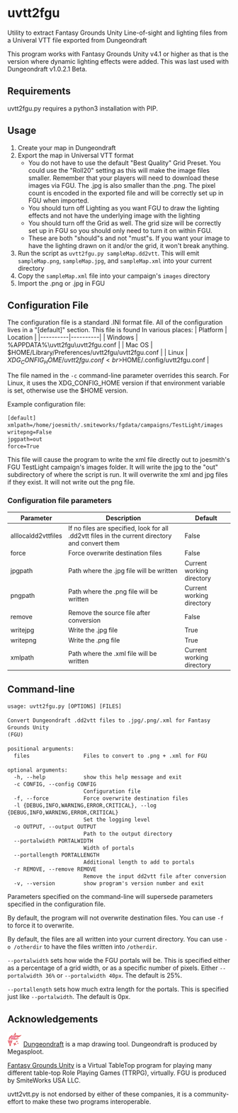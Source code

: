 # uvtt2fgu
Utility to extract Fantasy Grounds Unity Line-of-sight and lighting files from a Univeral VTT file exported from Dungeondraft

This program works with Fantasy Grounds Unity v4.1 or higher as that is the version where dynamic lighting effects were added.
This was last used with Dungeondraft v1.0.2.1 Beta.

## Requirements

uvtt2fgu.py requires a python3 installation with PIP.

## Usage
1. Create your map in Dungeondraft
2. Export the map in Universal VTT format
    - You do not have to use the default "Best Quality" Grid Preset.  You could use the "Roll20" setting as this will make the image files smaller.
      Remember that your players will need to download these images via FGU.  The .jpg is also smaller than the .png.  The pixel count is encoded
      in the exported file and will be correctly set up in FGU when imported.
    - You should turn off Lighting as you want FGU to draw the lighting effects and not have the underlying image with the lighting
    - You should turn off the Grid as well.  The grid size will be correctly set up in FGU so you should only need to turn it on within FGU.
    - These are both "should"s and not "must"s.  If you want your image to have the lighting drawn on it and/or the grid, it won't break anything.
3. Run the script as `uvtt2fgu.py sampleMap.dd2vtt`.  This will emit `sampleMap.png`, `sampleMap.jpg`, and `sampleMap.xml` into your current directory
4. Copy the `sampleMap.xml` file into your campaign's `images` directory
5. Import the .png or .jpg in FGU

## Configuration File
The configuration file is a standard .INI format file.  All of the configuration lives in a "[default]" section.  This file is found In various places:
| Platform | Location |
|----------|----------|
| Windows | %APPDATA%\uvtt2fgu\uvtt2fgu.conf |
| Mac OS | $HOME/Library/Preferences/uvtt2fgu/uvtt2fgu.conf |
| Linux | $XDG_CONFIG_HOME/uvtt2fgu.conf<br>$HOME/.config/uvtt2fgu.conf |

 The file named in the `-c` command-line parameter overrides this search.  For Linux, it uses the XDG_CONFIG_HOME version if that environment variable is set, otherwise use the $HOME version.

Example configuration file:
```
[default]
xmlpath=/home/joesmith/.smiteworks/fgdata/campaigns/TestLight/images
writepng=False
jpgpath=out
force=True
```
This file will cause the program to write the xml file directly out to joesmith's FGU TestLight campaign's images folder.  It will write the jpg to the "out" subdirectory of where the script is run. It will overwrite the xml and jpg files if they exist.  It will not write out the png file.

### Configuration file parameters

| Parameter | Description | Default |
|-----------|-------------|---------|
| alllocaldd2vttfiles | If no files are specified, look for all .dd2vtt files in the current directory and convert them | False |
| force     | Force overwrite destination files | False |
| jpgpath   | Path where the .jpg file will be written | Current working directory |
| pngpath   | Path where the .png file will be written | Current working directory |
| remove    | Remove the source file after conversion | False |
| writejpg  | Write the .jpg file | True |
| writepng  | Write the .png file | True |
| xmlpath   | Path where the .xml file will be written | Current working directory |

## Command-line
```
usage: uvtt2fgu.py [OPTIONS] [FILES]

Convert Dungeondraft .dd2vtt files to .jpg/.png/.xml for Fantasy Grounds Unity
(FGU)

positional arguments:
  files                 Files to convert to .png + .xml for FGU

optional arguments:
  -h, --help            show this help message and exit
  -c CONFIG, --config CONFIG
                        Configuration file
  -f, --force           Force overwrite destination files
  -l {DEBUG,INFO,WARNING,ERROR,CRITICAL}, --log {DEBUG,INFO,WARNING,ERROR,CRITICAL}
                        Set the logging level
  -o OUTPUT, --output OUTPUT
                        Path to the output directory
  --portalwidth PORTALWIDTH
                        Width of portals
  --portallength PORTALLENGTH
                        Additional length to add to portals
  -r REMOVE, --remove REMOVE
                        Remove the input dd2vtt file after conversion
  -v, --version         show program's version number and exit
```

Parameters specified on the command-line will supersede parameters specified in the configuration file.

By default, the program will not overwrite destination files.  You can use `-f` to force it to overwrite.

By default, the files are all written into your current directory.  You can use `-o /otherdir` to have the files written into `/otherdir`.

`--portalwidth` sets how wide the FGU portals will be.  This is specified either as a percentage of a grid width, or as a specific number of pixels.  Either `--portalwidth 36%` or `--portalwidth 40px`.  The default is 25%.

`--portallength` sets how much extra length for the portals.  This is specified just like `--portalwidth`.  The default is 0px.

## Acknowledgements

[<img src="assets/dungeondraft_icon.png" width=32 height=32/>](https://dungeondraft.net/) [Dungeondraft](https://dungeondraft.net/) is a map drawing tool.  Dungeondraft is produced by Megasploot.

[Fantasy Grounds Unity](https://www.fantasygrounds.com) is a Virtual TableTop program for playing many different table-top Role Playing Games (TTRPG), virtually.  FGU is produced by SmiteWorks USA LLC.

uvtt2vtt.py is not endorsed by either of these companies, it is a community-effort to make these two programs interoperable.